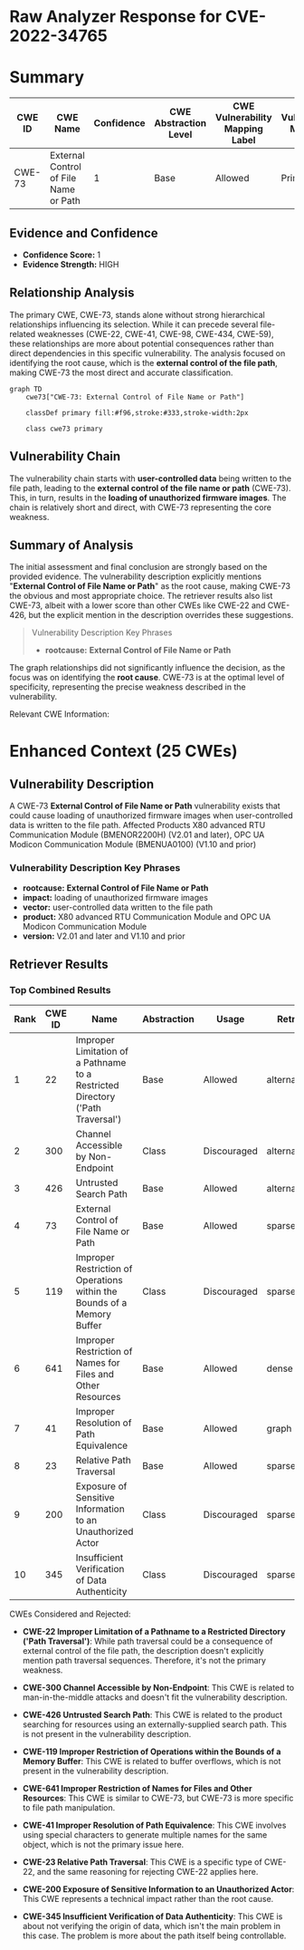 # Raw Analyzer Response for CVE-2022-34765

# Summary
| CWE ID | CWE Name | Confidence | CWE Abstraction Level | CWE Vulnerability Mapping Label | CWE-Vulnerability Mapping Notes |
|---|---|---|---|---|---|
| CWE-73 | External Control of File Name or Path | 1 | Base | Allowed | Primary CWE |

## Evidence and Confidence

*   **Confidence Score:** 1
*   **Evidence Strength:** HIGH

## Relationship Analysis
The primary CWE, CWE-73, stands alone without strong hierarchical relationships influencing its selection. While it can precede several file-related weaknesses (CWE-22, CWE-41, CWE-98, CWE-434, CWE-59), these relationships are more about potential consequences rather than direct dependencies in this specific vulnerability. The analysis focused on identifying the root cause, which is the **external control of the file path**, making CWE-73 the most direct and accurate classification.

```mermaid
graph TD
    cwe73["CWE-73: External Control of File Name or Path"]
    
    classDef primary fill:#f96,stroke:#333,stroke-width:2px
    
    class cwe73 primary
```

## Vulnerability Chain
The vulnerability chain starts with **user-controlled data** being written to the file path, leading to the **external control of the file name or path** (CWE-73). This, in turn, results in the **loading of unauthorized firmware images**. The chain is relatively short and direct, with CWE-73 representing the core weakness.

## Summary of Analysis
The initial assessment and final conclusion are strongly based on the provided evidence. The vulnerability description explicitly mentions "**External Control of File Name or Path**" as the root cause, making CWE-73 the obvious and most appropriate choice. The retriever results also list CWE-73, albeit with a lower score than other CWEs like CWE-22 and CWE-426, but the explicit mention in the description overrides these suggestions.

> Vulnerability Description Key Phrases
> - **rootcause:** **External Control of File Name or Path**

The graph relationships did not significantly influence the decision, as the focus was on identifying the **root cause**. CWE-73 is at the optimal level of specificity, representing the precise weakness described in the vulnerability.

Relevant CWE Information:

# Enhanced Context (25 CWEs)

## Vulnerability Description
A CWE-73 **External Control of File Name or Path** vulnerability exists that could cause loading of unauthorized firmware images when user-controlled data is written to the file path. Affected Products X80 advanced RTU Communication Module (BMENOR2200H) (V2.01 and later), OPC UA Modicon Communication Module (BMENUA0100) (V1.10 and prior)

### Vulnerability Description Key Phrases
- **rootcause:** **External Control of File Name or Path**
- **impact:** loading of unauthorized firmware images
- **vector:** user-controlled data written to the file path
- **product:** X80 advanced RTU Communication Module and OPC UA Modicon Communication Module
- **version:** V2.01 and later and V1.10 and prior

## Retriever Results

### Top Combined Results

| Rank | CWE ID | Name | Abstraction | Usage  | Retrievers | Individual Scores |
|------|--------|------|-------------|-------|------------|-------------------|
| 1 | 22 | Improper Limitation of a Pathname to a Restricted Directory ('Path Traversal') | Base | Allowed | alternate_terms | 0.700 |
| 2 | 300 | Channel Accessible by Non-Endpoint | Class | Discouraged | alternate_terms | 0.700 |
| 3 | 426 | Untrusted Search Path | Base | Allowed | alternate_terms | 0.700 |
| 4 | 73 | External Control of File Name or Path | Base | Allowed | sparse | 0.493 |
| 5 | 119 | Improper Restriction of Operations within the Bounds of a Memory Buffer | Class | Discouraged | sparse | 0.289 |
| 6 | 641 | Improper Restriction of Names for Files and Other Resources | Base | Allowed | dense | 0.634 |
| 7 | 41 | Improper Resolution of Path Equivalence | Base | Allowed | graph | 0.003 |
| 8 | 23 | Relative Path Traversal | Base | Allowed | sparse | 0.282 |
| 9 | 200 | Exposure of Sensitive Information to an Unauthorized Actor | Class | Discouraged | sparse | 0.277 |
| 10 | 345 | Insufficient Verification of Data Authenticity | Class | Discouraged | sparse | 0.256 |

CWEs Considered and Rejected:

*   **CWE-22 Improper Limitation of a Pathname to a Restricted Directory ('Path Traversal')**: While path traversal could be a consequence of external control of the file path, the description doesn't explicitly mention path traversal sequences. Therefore, it's not the primary weakness.

*   **CWE-300 Channel Accessible by Non-Endpoint**: This CWE is related to man-in-the-middle attacks and doesn't fit the vulnerability description.

*   **CWE-426 Untrusted Search Path**: This CWE is related to the product searching for resources using an externally-supplied search path. This is not present in the vulnerability description.

*   **CWE-119 Improper Restriction of Operations within the Bounds of a Memory Buffer**: This CWE is related to buffer overflows, which is not present in the vulnerability description.

*   **CWE-641 Improper Restriction of Names for Files and Other Resources**: This CWE is similar to CWE-73, but CWE-73 is more specific to file path manipulation.

*   **CWE-41 Improper Resolution of Path Equivalence**: This CWE involves using special characters to generate multiple names for the same object, which is not the primary issue here.

*   **CWE-23 Relative Path Traversal**: This CWE is a specific type of CWE-22, and the same reasoning for rejecting CWE-22 applies here.

*   **CWE-200 Exposure of Sensitive Information to an Unauthorized Actor**: This CWE represents a technical impact rather than the root cause.

*   **CWE-345 Insufficient Verification of Data Authenticity**: This CWE is about not verifying the origin of data, which isn't the main problem in this case. The problem is more about the path itself being controllable.